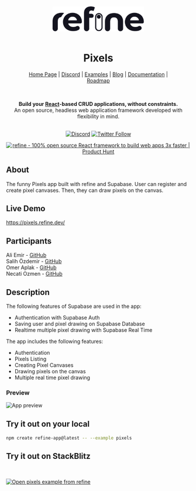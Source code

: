 
<div align="center" style="margin: 30px;">
<a href="https://refine.dev/">
  <img src="https://raw.githubusercontent.com/refinedev/refine/master/logo.png"   style="width:250px;" align="center" />
</a>
<br />
<br />

# Pixels

<div align="center">
    <a href="https://refine.dev">Home Page</a> |
    <a href="https://discord.gg/refine">Discord</a> |
    <a href="https://refine.dev/examples/">Examples</a> | 
    <a href="https://refine.dev/blog/">Blog</a> | 
    <a href="https://refine.dev/docs/">Documentation</a> | 
    <a href="https://github.com/refinedev/refine/projects/1">Roadmap</a>
</div>
</div>

<br />

<div align="center"><strong>Build your <a href="https://reactjs.org/">React</a>-based CRUD applications, without constraints.</strong><br>An open source, headless web application framework developed with flexibility in mind.

<br />
<br />


[![Discord](https://img.shields.io/discord/837692625737613362.svg?label=&logo=discord&logoColor=ffffff&color=7389D8&labelColor=6A7EC2)](https://discord.gg/refine)
[![Twitter Follow](https://img.shields.io/twitter/follow/refine_dev?style=social)](https://twitter.com/refine_dev)

<a href="https://www.producthunt.com/posts/refine-3?utm_source=badge-top-post-badge&utm_medium=badge&utm_souce=badge-refine&#0045;3" target="_blank"><img src="https://api.producthunt.com/widgets/embed-image/v1/top-post-badge.svg?post_id=362220&theme=light&period=daily" alt="refine - 100&#0037;&#0032;open&#0032;source&#0032;React&#0032;framework&#0032;to&#0032;build&#0032;web&#0032;apps&#0032;3x&#0032;faster | Product Hunt" style="width: 250px; height: 54px;" width="250" height="54" /></a>

</div>


        
## About
The funny Pixels app built with refine and Supabase. User can register and create pixel canvases. Then, they can draw pixels on the canvas. 

## Live Demo
https://pixels.refine.dev/
## Participants

Ali Emir - [GitHub](https://github.com/aliemir)  
Salih Özdemir - [GitHub](https://github.com/salihozdemir)  
Omer Aplak - [GitHub](https://github.com/omeraplak)  
Necati Ozmen - [GitHub](https://github.com/necatiozmen)


## Description

The following features of Supabase are used in the app:
- Authentication with Supabase Auth
- Saving user and pixel drawing on Supabase Database
- Realtime multiple pixel drawing with Supabase Real Time

 The app includes the following features:
- Authentication
- Pixels Listing
- Creating Pixel Canvases
- Drawing pixels on the canvas
- Multiple real time pixel drawing


### Preview


![App preview](https://refine.ams3.cdn.digitaloceanspaces.com/supabase-hackathon/pixels_screenshot.png)                                                               
   
                                                                   
## Try it out on your local

```bash
npm create refine-app@latest -- --example pixels
```

## Try it out on StackBlitz

<br/>

[![Open pixels example from refine](https://developer.stackblitz.com/img/open_in_stackblitz.svg)](https://stackblitz.com/github/refinedev/refine/tree/master/examples/pixels?terminal=start)
